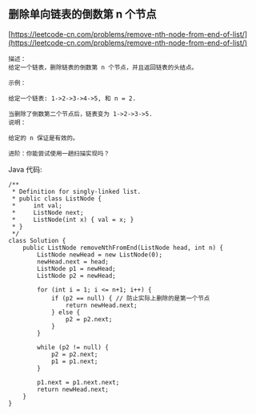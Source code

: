## 删除单向链表的倒数第 n 个节点
[https://leetcode-cn.com/problems/remove-nth-node-from-end-of-list/](https://leetcode-cn.com/problems/remove-nth-node-from-end-of-list/)

```
描述：
给定一个链表，删除链表的倒数第 n 个节点，并且返回链表的头结点。

示例：

给定一个链表: 1->2->3->4->5, 和 n = 2.

当删除了倒数第二个节点后，链表变为 1->2->3->5.
说明：

给定的 n 保证是有效的。

进阶：你能尝试使用一趟扫描实现吗？

```


Java 代码:
```
/**
 * Definition for singly-linked list.
 * public class ListNode {
 *     int val;
 *     ListNode next;
 *     ListNode(int x) { val = x; }
 * }
 */
class Solution {
    public ListNode removeNthFromEnd(ListNode head, int n) {
        ListNode newHead = new ListNode(0); 
        newHead.next = head;
        ListNode p1 = newHead;
        ListNode p2 = newHead;

        for (int i = 1; i <= n+1; i++) {
            if (p2 == null) { // 防止实际上删除的是第一个节点
                return newHead.next;
            } else {
                p2 = p2.next;
            }
        }

        while (p2 != null) {
            p2 = p2.next;
            p1 = p1.next;
        }

        p1.next = p1.next.next;
        return newHead.next;
    }
}
```
